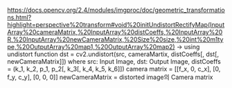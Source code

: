 https://docs.opencv.org/2.4/modules/imgproc/doc/geometric_transformations.html?highlight=perspective%20transform#void%20initUndistortRectifyMap(InputArray%20cameraMatrix,%20InputArray%20distCoeffs,%20InputArray%20R,%20InputArray%20newCameraMatrix,%20Size%20size,%20int%20m1type,%20OutputArray%20map1,%20OutputArray%20map2)
-> using undistort function
dst = cv2.undistort(src, cameraMartix, distCoeffs[, dst[, newCameraMatrix]])
where src: Input Image, dst: Output Image, distCoeffs = (k_1, k_2, p_1, p_2[, k_3[, k_4, k_5, k_6]])
camera matrix = [[f_x, 0, c_x], [0, f_y, c_y], [0, 0, 0]]
newCameraMatrix = distorted image의 Camera matrix
